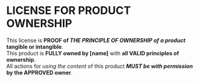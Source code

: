 # LICENSE FOR PRODUCT OWNERSHIP
This license is **PROOF of _THE PRINCIPLE OF OWNERSHIP of a product_ tangible or intangible**.<br>This product is **FULLY owned by [name]** with **all VALID principles of ownership**.<br>All actions for _using the content_ of this product **_MUST be with permission_ by the APPROVED owner**.